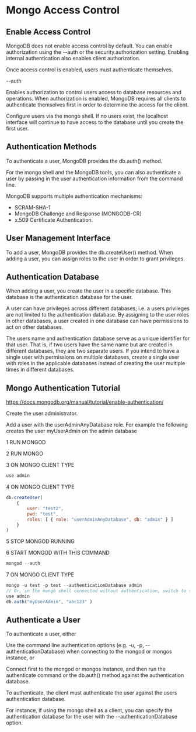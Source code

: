 # Mongo Access Control
	
## Enable Access Control

MongoDB does not enable access control by default. You can enable authorization using the --auth or the security.authorization setting. Enabling internal authentication also enables client authorization.

Once access control is enabled, users must authenticate themselves.

--auth
		
Enables authorization to control users access to database resources and operations. When authorization is enabled, MongoDB requires all clients to authenticate themselves first in order to determine the access for the client.

Configure users via the mongo shell. If no users exist, the localhost interface will continue to have access to the database until you create the first user.

## Authentication Methods

To authenticate a user, MongoDB provides the db.auth() method.

For the mongo shell and the MongoDB tools, you can also authenticate a user by passing in the user authentication information from the command line.
	
MongoDB supports multiple authentication mechanisms:
- SCRAM-SHA-1
- MongoDB Challenge and Response (MONGODB-CR)
- x.509 Certificate Authentication.

## User Management Interface

To add a user, MongoDB provides the db.createUser() method. When adding a user, you can assign roles to the user in order to grant privileges.

## Authentication Database

When adding a user, you create the user in a specific database. This database is the authentication database for the user.

A user can have privileges across different databases; i.e. a users privileges are not limited to the authentication database. By assigning to the user roles in other databases, a user created in one database can have permissions to act on other databases. 

The users name and authentication database serve as a unique identifier for that user. That is, if two users have the same name but are created in different databases, they are two separate users. If you intend to have a single user with permissions on multiple databases, create a single user with roles in the applicable databases instead of creating the user multiple times in different databases.
	
	
## Mongo Authentication Tutorial

https://docs.mongodb.org/manual/tutorial/enable-authentication/
		
Create the user administrator.
	
Add a user with the userAdminAnyDatabase role. For example the following creates the user myUserAdmin on the admin database

1 RUN MONGOD 
			
2 RUN MONGO 
			
3 ON MONGO CLIENT TYPE 
			
```js
use admin
```

4 ON MONGO CLIENT TYPE 

```js
db.createUser(
	{
		user: "test2",
		pwd: "test",
		roles: [ { role: "userAdminAnyDatabase", db: "admin" } ]
	}
)
```

5 STOP MONGOD RUNNING 
			
6 START MONGOD WITH THIS COMMAND 
			
```js
mongod --auth 
```

7 ON MONGO CLIENT TYPE 
			
```js
mongo -u test -p test --authenticationDatabase admin 
// Or, in the mongo shell connected without authentication, switch to the authentication database, and use db.auth() method to authenticate:
use admin
db.auth("myUserAdmin", "abc123" )
```
	
## Authenticate a User

To authenticate a user, either

Use the command line authentication options (e.g. -u, -p, --authenticationDatabase) when connecting to the mongod or mongos instance, or

Connect first to the mongod or mongos instance, and then run the authenticate command or the db.auth() method against the authentication database.
	
To authenticate, the client must authenticate the user against the users authentication database.

For instance, if using the mongo shell as a client, you can specify the authentication database for the user with the --authenticationDatabase option.